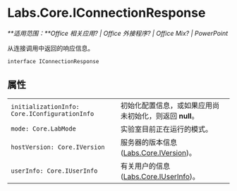 
# <a name="labs.core.iconnectionresponse"></a>Labs.Core.IConnectionResponse

 _**适用范围：**Office 相关应用? | Office 外接程序? | Office Mix? | PowerPoint_

从连接调用中返回的响应信息。

```
interface IConnectionResponse
```


## <a name="properties"></a>属性


|||
|:-----|:-----|
| `initializationInfo: Core.IConfigurationInfo`|初始化配置信息，或如果应用尚未初始化，则返回 **null**。|
| `mode: Core.LabMode`|实验室目前正在运行的模式。|
| `hostVersion: Core.IVersion`|服务器的版本信息 ([Labs.Core.IVersion](../../reference/office-mix/labs.core.iversion.md))。|
| `userInfo: Core.IUserInfo`|有关用户的信息 ([Labs.Core.IUserInfo](../../reference/office-mix/labs.core.iuserinfo.md))。|
